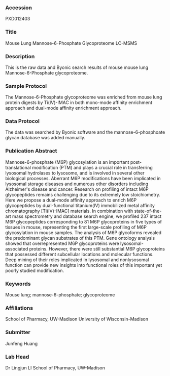 ### Accession
PXD012403

### Title
Mouse Lung Mannose-6-Phosphate Glycoproteome LC-MSMS

### Description
This is the raw data and Byonic search results of mouse mouse lung  Mannose-6-Phosphate glycoproteome.

### Sample Protocol
The Mannose-6-Phosphate glycoproteome  was enriched from mouse lung protein digests by Ti(IV)-IMAC in both mono-mode affinity enrichment approach and dual-mode affinity enrichment approach.

### Data Protocol
The data was searched by Byonic software and the mannose-6-phosphoate glycan database was added manually.

### Publication Abstract
Mannose-6-phosphate (M6P) glycosylation is an important post-translational modification (PTM) and plays a crucial role in transferring lysosomal hydrolases to lysosome, and is involved in several other biological processes. Aberrant M6P modifications have been implicated in lysosomal storage diseases and numerous other disorders including Alzheimer's disease and cancer. Research on profiling of intact M6P glycopeptides remains challenging due to its extremely low stoichiometry. Here we propose a dual-mode affinity approach to enrich M6P glycopeptides by dual-functional titanium(IV) immobilized metal affinity chromatography [Ti(IV)-IMAC] materials. In combination with state-of-the-art mass spectrometry and database search engine, we profiled 237 intact M6P glycopeptides corresponding to 81 M6P glycoproteins in five types of tissues in mouse, representing the first large-scale profiling of M6P glycosylation in mouse samples. The analysis of M6P glycoforms revealed the predominant glycan substrates of this PTM. Gene ontology analysis showed that overrepresented M6P glycoproteins were lysosomal-associated proteins. However, there were still substantial M6P glycoproteins that possessed different subcellular locations and molecular functions. Deep mining of their roles implicated in lysosomal and nonlysosomal function can provide new insights into functional roles of this important yet poorly studied modification.

### Keywords
Mouse lung; mannose-6-phosphate; glycoproteome

### Affiliations
School of Pharmacy, UW-Madison
University of Wisconsin-Madison

### Submitter
Junfeng Huang

### Lab Head
Dr Lingjun LI
School of Pharmacy, UW-Madison


